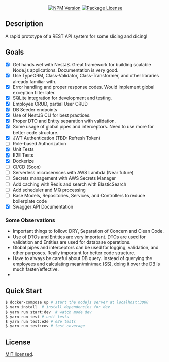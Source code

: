 <p align="center">
    <a href="https://www.npmjs.com/~nestjscore" target="_blank"><img src="https://img.shields.io/npm/v/@nestjs/core.svg" alt="NPM Version" /></a>
    <a href="https://www.npmjs.com/~nestjscore" target="_blank"><img src="https://img.shields.io/npm/l/@nestjs/core.svg" alt="Package License" /></a>
</p>

## Description
A rapid prototype of a REST API system for some slicing and dicing!

## Goals
- [x] Get hands wet with NestJS. Great framework for building scalable Node.js applications. Documentation is very good.
- [x] Use TypeORM, Class-Validator, Class-Transformer, and other libraries already familiar with.
- [x] Error handling and proper response codes. Would implement global exception filter later.
- [x] SQLite integration for development and testing.
- [x] Employee CRUD, partial User CRUD
- [x] DB Seeder endpoints
- [x] Use of NestJS CLI for best practices.
- [x] Proper DTO and Entity separation with validation.
- [x] Some usage of global pipes and interceptors. Need to use more for better code structure.
- [x] JWT Authentication (TBD: Refresh Token)
- [ ] Role-based Authorization
- [x] Unit Tests
- [x] E2E Tests
- [x] Dockerize
- [ ] CI/CD (Soon)
- [ ] Serverless microservices with AWS Lambda (Near future)
- [ ] Secrets management with AWS Secrets Manager
- [ ] Add caching with Redis and search with ElasticSearch
- [ ] Add scheduler and MQ processing
- [ ] Base Models, Repositories, Services, and Controllers to reduce boilerplate code
- [x] Swagger API Documentation

### Some Observations
- Important things to follow: DRY, Separation of Concern and Clean Code.
- Use of DTOs and Entities are very important. DTOs are used for validation and Entities are used for database operations.
- Global pipes and interceptors can be used for logging, validation, and other purposes. Really important for better code structure.
- Have to always be careful about DB query. Instead of querying the employees and calculating mean/min/max (SS), doing it over the DB is much faster/effective.
- 

## Quick Start
```bash
$ docker-compose up # start the nodejs server at localhost:3000
$ yarn install  # install dependencies for dev
$ yarn run start:dev  # watch mode dev
$ yarn run test # unit tests
$ yarn run test:e2e # e2e tests
$ yarn run test:cov # test coverage
```
## License

[MIT licensed](LICENSE).
